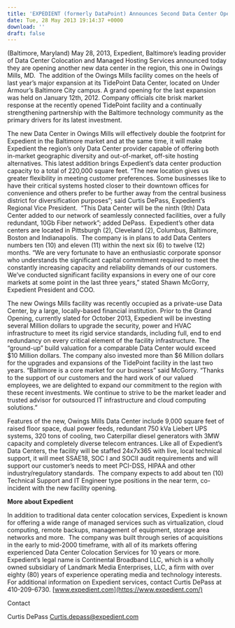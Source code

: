 ```yaml
---
title: 'EXPEDIENT (formerly DataPoint) Announces Second Data Center Opening'
date: Tue, 28 May 2013 19:14:37 +0000
download: ''
draft: false
---
```


(Baltimore, Maryland) May 28, 2013, Expedient, Baltimore’s leading provider of Data Center Colocation and Managed Hosting Services announced today they are opening another new data center in the region, this one in Owings Mills, MD.  The addition of the Owings Mills facility comes on the heels of last year’s major expansion at its TidePoint Data Center, located on Under Armour’s Baltimore City campus. A grand opening for the last expansion was held on January 12th, 2012. Company officials cite brisk market response at the recently opened TidePoint facility and a continually strengthening partnership with the Baltimore technology community as the primary drivers for its latest investment.

The new Data Center in Owings Mills will effectively double the footprint for Expedient in the Baltimore market and at the same time, it will make Expedient the region’s only Data Center provider capable of offering both in-market geographic diversity and out-of-market, off-site hosting alternatives. This latest addition brings Expedient’s data center production capacity to a total of 220,000 square feet. “The new location gives us greater flexibility in meeting customer preferences. Some businesses like to have their critical systems hosted closer to their downtown offices for convenience and others prefer to be further away from the central business district for diversification purposes”; said Curtis DePass, Expedient’s Regional Vice President.  “This Data Center will be the ninth (9th) Data Center added to our network of seamlessly connected facilities, over a fully redundant, 10Gb Fiber network”; added DePass.  Expedient’s other data centers are located in Pittsburgh (2), Cleveland (2), Columbus, Baltimore, Boston and Indianapolis.  The company is in plans to add Data Centers numbers ten (10) and eleven (11) within the next six (6) to twelve (12) months. “We are very fortunate to have an enthusiastic corporate sponsor who understands the significant capital commitment required to meet the constantly increasing capacity and reliability demands of our customers. We’ve conducted significant facility expansions in every one of our core markets at some point in the last three years,” stated Shawn McGorry, Expedient President and COO.

The new Owings Mills facility was recently occupied as a private-use Data Center, by a large, locally-based financial institution. Prior to the Grand Opening, currently slated for October 2013, Expedient will be investing several Million dollars to upgrade the security, power and HVAC infrastructure to meet its rigid service standards, including full, end to end redundancy on every critical element of the facility infrastructure. The “ground-up” build valuation for a comparable Data Center would exceed $10 Million dollars. The company also invested more than $6 Million dollars for the upgrades and expansions of the TidePoint facility in the last two years. “Baltimore is a core market for our business” said McGorry. “Thanks to the support of our customers and the hard work of our valued employees, we are delighted to expand our commitment to the region with these recent investments. We continue to strive to be the market leader and trusted advisor for outsourced IT infrastructure and cloud computing solutions.”

Features of the new, Owings Mills Data Center include 9,000 square feet of raised floor space, dual power feeds, redundant 750 kVa Liebert UPS systems, 320 tons of cooling, two Caterpillar diesel generators with 3MW capacity and completely diverse telecom entrances. Like all of Expedient’s Data Centers, the facility will be staffed 24x7x365 with live, local technical support, it will meet SSAE18, SOC I and SOCII audit requirements and will support our customer’s needs to meet PCI-DSS, HIPAA and other industry/regulatory standards.  The company expects to add about ten (10) Technical Support and IT Engineer type positions in the near term, co-incident with the new facility opening.  

**More** **about Expedient**

In addition to traditional data center colocation services, Expedient is known for offering a wide range of managed services such as virtualization, cloud computing, remote backups, management of equipment, storage area networks and more.  The company was built through series of acquisitions in the early to mid-2000 timeframe, with all of its markets offering experienced Data Center Colocation Services for 10 years or more. Expedient’s legal name is Continental Broadband LLC, which is a wholly owned subsidiary of Landmark Media Enterprises, LLC, a firm with over eighty (80) years of experience operating media and technology interests. For additional information on Expedient services, contact Curtis DePass at 410-209-6730. [www.expedient.com](https://www.expedient.com/)

Contact

Curtis DePass [Curtis.depass@expedient.com](mailto:Curtis.depass@expedient.com)